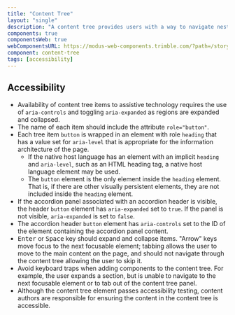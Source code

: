 ```yaml
---
title: "Content Tree"
layout: "single"
description: "A content tree provides users with a way to navigate nested hierarchical information using a parent-child relationship model"
components: true
componentsWeb: true
webComponentsURL: https://modus-web-components.trimble.com/?path=/story/components-content-tree--default
component: content-tree
tags: [accessibility]
---
```


## Accessibility

- Availability of content tree items to assistive technology requires the use of `aria-controls` and toggling `aria-expanded` as regions are expanded and collapsed.
- The name of each item should include the attribute `role="button"`.
- Each tree item `button` is wrapped in an element with role `heading` that has a value set for `aria-level` that is appropriate for the information architecture of the page.
  - If the native host language has an element with an implicit `heading` and `aria-level`, such as an HTML heading tag, a native host language element may be used.
  - The `button` element is the only element inside the `heading` element. That is, if there are other visually persistent elements, they are not included inside the `heading` element.
- If the accordion panel associated with an accordion header is visible, the header `button` element has `aria-expanded` set to `true`. If the panel is not visible, `aria-expanded` is set to `false`.
- The accordion header `button` element has `aria-controls` set to the ID of the element containing the accordion panel content.
- <kbd>Enter</kbd> or <kbd>Space</kbd> key should expand and collapse items. "Arrow" keys move focus to the next focusable element; tabbing allows the user to move to the main content on the page, and should not navigate through the content tree allowing the user to skip it.
- Avoid keyboard traps when adding components to the content tree. For example, the user expands a section, but is unable to navigate to the next focusable element or to tab out of the content tree panel.
- Although the content tree element passes accessibility testing, content authors are responsible for ensuring the content in the content tree is accessible.
